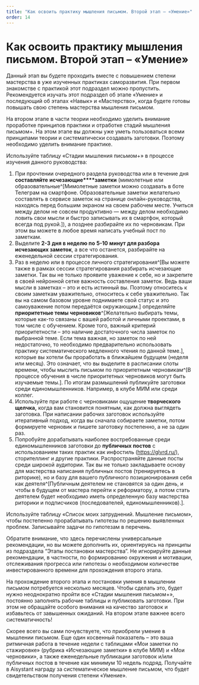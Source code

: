 ```yaml
---
title: "Как освоить практику мышления письмом. Второй этап – «Умение»"
order: 14
---
```


# Как освоить практику мышления письмом. Второй этап – «Умение»

Данный этап вы будете проходить вместе с повышением степени мастерства в уже изученных практиках саморазвития. При первом знакомстве с практикой этот подраздел можно пропустить. Рекомендуется изучать этот подраздел об этапе «Умение» и последующий об этапах «Навык» и «Мастерство», когда будете готовы повышать свою степень мастерства мышления письмом.

На втором этапе в части теории необходимо уделить внимание проработке принципов практики и отработке стадий мышления письмом+. На этом этапе вы должны уже уметь пользоваться всеми принципами теории и систематически создавать заготовки. Поэтому необходимо уделить внимание практике.

Используйте таблицу «Стадии мышления письмом+» в процессе изучения данного руководства:

1. При прочтении очередного раздела руководства или в течение дня **составляйте** **исчезающие****заметки** (мимолетные или образовательные^[Мимолетные заметки можно создавать в боте Телеграм на смартфоне. Образовательные заметки желательно составлять в сервисе заметок на странице онлайн-руководства, находясь перед большим экраном на своем рабочем месте. Учиться между делом не совсем продуктивно — между делом необходимо ловить свои мысли и быстро записывать их в смартфон, который всегда под рукой.]), а позднее разбирайте их по черновикам. При этом вы можете в любое время написать учебный пост по заметкам.
2. Выделите **2-3** **дня в неделю по** **5-10** **минут для разбора исчезающих заметок**, а все что останется, разбирайте на еженедельной сессии стратегирования.
3. Раз в неделю или в процессе личного стратегирования^[Вы можете также в рамках сессии стратегирования разбирать исчезающие заметки. Так вы не только проявите уважение к себе, но и закрепите в своей нейронной сетке важность составления заметок. Ведь ваши мысли в заметках – это и есть истинный вы. Поэтому относитесь к своим заметкам уважительно, относитесь к себе уважительно. Так вы на самом базовом уровне поднимаете свой статус и это самоуважение потом передаётся окружающим.] определяйте **приоритетные темы черновиков**^[Желательно выбирать темы, которые как-то связаны с вашей работой и личными проектами, в том числе с обучением. Кроме того, важный критерий приоритетности – это наличие достаточного числа заметок по выбранной теме. Если тема важная, но заметок по ней недостаточно, то необходимо предварительно использовать практику систематического медленного чтения по данной теме.], которые вы хотели бы проработать в ближайшем будущем (неделя или месяц). Это означает, что вы выделите в расписании слоты времени, чтобы мыслить письмом по приоритетным черновикам^[В процессе обучения в числе приоритетных черновиков могут быть изучаемые темы.]. По итогам размышлений публикуйте заготовки среди единомышленников. Например, в клубе МИМ или среди коллег.
4. Используйте при работе с черновиками ощущение **творческого щелчка,** когда вам становится понятным, как должна выглядеть заготовка. При написании рабочих заготовок используйте итеративный подход, когда вы сначала собираете заметки, потом формируете черновик и пишете заготовку постепенно, а не за один раз.
5. Попробуйте дорабатывать наиболее востребованные среди единомышленников заготовки до **публичных постов** с использованием таких практик как инфостиль (https://glvrd.ru/), сторителлинг и другие практики. Распространяйте данные посты среди широкой аудитории. Так вы не только закладываете основу для мастерства написания публичных постов (тренируетесь в риторике), но и базу для вашего публичного позиционирования себя как деятеля^[Публичным деятелем не становятся за один день, и чтобы в будущем от мастера перейти к реформатору, а потом стать деятелем будет необходимо иметь определенную базу мастерства риторики и подписчиков (последователей, единомышленников).].

Используйте таблицу «Список моих затруднений. Мышление письмом», чтобы постепенно прорабатывать гипотезы по решению выявленных проблем. Записывайте задачи по гипотезам в перечень.

Обратите внимание, что здесь перечислены универсальные рекомендации, но вы можете дополнить их, ориентируясь на принципы из подраздела “Этапы постановки мастерства”. Не игнорируйте данные рекомендации, в частности, по формированию окружения и мотивации, отслеживания прогресса или гипотезы о необходимом количестве инвестированного времени для прохождения второго этапа.

На прохождение второго этапа и постановки умения в мышлении письмом потребуется несколько месяцев. Чтобы сделать это, будет нужно неоднократно пройти все «Стадии мышления письмом+», постоянно заполнять рабочие таблицы и публиковать заготовки. При этом не обращайте особого внимания на качество заготовок и избавьтесь от завышенных ожиданий. На втором этапе важнее всего систематичность!

Скорее всего вы сами почувствуете, что приобрели умение в мышлении письмом. Еще один косвенный показатель – это ваша ритмичная работа в течение недели с таблицами «Мои заметки по стажировке» (рубрика «Исчезающие заметки» в клубе МИМ) и «Мои черновики», а также еженедельные публикации заготовок и/или публичных постов в течение как минимум 10 недель подряд. Получайте в Aisystant награду за систематическое мышление письмом, что будет свидетельством получения степени «Умение».